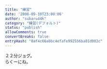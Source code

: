 ```yaml
---
title: "練習"
date: '2008-09-10T23:00:06'
author: "subaru44k"
category: "練習(デフォルト)"
status: "publish"
allowComments: true
convertBreaks: false
entryHash: "0af4c66abbc4efafe992556ba01d002c"
---
```

２２分ジョグ。<br>
らくーにね。
